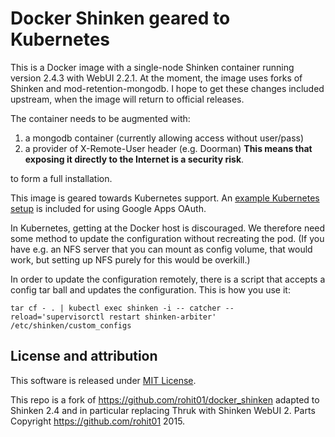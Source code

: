 Docker Shinken geared to Kubernetes
===================================

This is a Docker image with a single-node Shinken container running
version 2.4.3 with WebUI 2.2.1. At the moment, the image uses forks of
Shinken and mod-retention-mongodb. I hope to get these changes included
upstream, when the image will return to official releases.

The container needs to be augmented with:

1) a mongodb container (currently allowing access without user/pass)
2) a provider of X-Remote-User header (e.g. Doorman) **This means that
exposing it directly to the Internet is a security risk**.

to form a full installation.

This image is geared towards Kubernetes support. An [example Kubernetes
setup](kubernetes/) is included for using Google Apps OAuth.

In Kubernetes, getting at the Docker host is discouraged. We therefore
need some method to update the configuration without recreating the
pod. (If you have e.g. an NFS server that you can mount as config volume,
that would work, but setting up NFS purely for this would be overkill.)

In order to update the configuration remotely, there is a script that
accepts a config tar ball and updates the configuration. This is how
you use it:
```
tar cf - . | kubectl exec shinken -i -- catcher --reload='supervisorctl restart shinken-arbiter' /etc/shinken/custom_configs
```

License and attribution
-----------------------
This software is released under [MIT License](LICENSE.md).

This repo is a fork of https://github.com/rohit01/docker_shinken adapted
to Shinken 2.4 and in particular replacing Thruk with Shinken WebUI 2.
Parts Copyright https://github.com/rohit01 2015.
